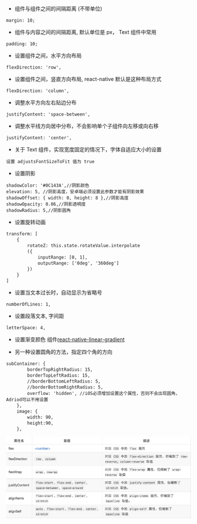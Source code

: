 - 组件与组件之间的间隔距离 (不带单位)

```
margin: 10;
```

- 组件与内容之间的间隔距离, 默认单位是 px， Text 组件中常用

```
padding: 10;
```

- 设置组件之间，水平方向布局

```
flexDirection: 'row',
```

- 设置组件之间，竖直方向布局, react-native 默认是这种布局方式

```
flexDirection: 'column',
```

- 调整水平方向左右贴边分布

```
justifyContent: 'space-between',
```

- 调整水平线方向居中分布，不会影响单个子组件向左移或向右移

```
justifyContent: 'center',
```

- 关于 Text 组件，实现宽度固定的情况下，字体自适应大小的设置

```
设置 adjustsFontSizeToFit 值为 true

```

- 设置阴影

```
shadowColor: '#0C143A',//阴影颜色
elevation: 5, //阴影高度，安卓端必须设置此参数才能有阴影效果
shadowOffset: { width: 0, height: 8 },//阴影高度
shadowOpacity: 0.06,//阴影透明度
shadowRadius: 5,//阴影圆角

```

- 设置旋转动画

```
transform: [
    {
        rotateZ: this.state.rotateValue.interpolate
        ({
            inputRange: [0, 1],
            outputRange: ['0deg', '360deg']
        })
    }
]
```

- 设置当文本过长时，自动显示为省略号

```
numberOfLines: 1,
```

- 设置段落文本, 字间距

```
letterSpace: 4,
```

- 设置渐变颜色
  组件[react-native-linear-gradient](https://github.com/react-native-community/react-native-linear-gradient)

- 另一种设置圆角的方法，指定四个角的方向

```
subContainer: {
        borderTopRightRadius: 15,
        borderTopLeftRadius: 15,
        //borderBottomLeftRadius: 5,
        //borderBottomRightRadius: 5,
        overflow: 'hidden', //iOS必须增加设置这个属性，否则不会出现圆角，Adriod可以不用设置
    },
    image: {
        width: 90,
        height:90,
    },
```

![Alt text](../imgs/408483-20160511112402405-429457987.png)
